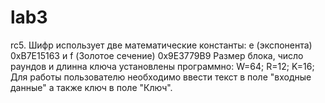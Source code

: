 # lab3
rc5.
Шифр использует две математические константы: 
e (экспонента) 0xB7E15163 и f (Золотое сечение) 0x9E3779B9
Размер блока, число раундов и длинна ключа установлены программно:
W=64;
R=12;
K=16;
Для работы пользователю необходимо ввести текст в поле "входные данные" а также ключ в поле "Ключ".
